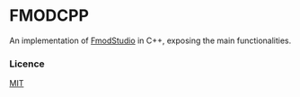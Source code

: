 # FMODCPP

An implementation of [FmodStudio](https://fmod.com/) in C++, exposing the main functionalities.

### Licence

[MIT](https://mit-license.org/)
